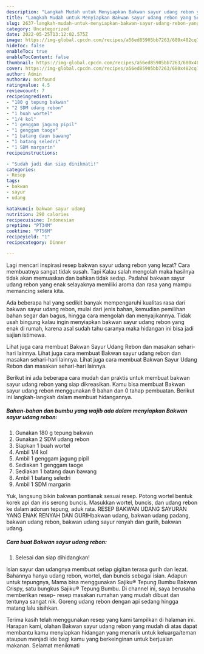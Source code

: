 ```yaml
---
description: "Langkah Mudah untuk Menyiapkan Bakwan sayur udang rebon yang Sempurna, Buat Buka Puasa Enak"
title: "Langkah Mudah untuk Menyiapkan Bakwan sayur udang rebon yang Sempurna, Buat Buka Puasa Enak"
slug: 2637-langkah-mudah-untuk-menyiapkan-bakwan-sayur-udang-rebon-yang-sempurna-buat-buka-puasa-enak
category: Uncategorized
date: 2022-05-25T13:12:02.575Z
image: https://img-global.cpcdn.com/recipes/a56ed85905bb7263/680x482cq70/bakwan-sayur-udang-rebon-foto-resep-utama.jpg
hideToc: false
enableToc: true
enableTocContent: false
thumbnail: https://img-global.cpcdn.com/recipes/a56ed85905bb7263/680x482cq70/bakwan-sayur-udang-rebon-foto-resep-utama.jpg
cover: https://img-global.cpcdn.com/recipes/a56ed85905bb7263/680x482cq70/bakwan-sayur-udang-rebon-foto-resep-utama.jpg
author: Admin
authorAv: notfound
ratingvalue: 4.5
reviewcount: 7
recipeingredient:
- "180 g tepung bakwan"
- "2 SDM udang rebon"
- "1 buah wortel"
- "1/4 kol"
- "1 genggam jagung pipil"
- "1 genggam taoge"
- "1 batang daun bawang"
- "1 batang seledri"
- "1 SDM margarin"
recipeinstructions:

- "Sudah jadi dan siap dinikmati!"
categories:
- Resep
tags:
- bakwan
- sayur
- udang

katakunci: bakwan sayur udang 
nutrition: 290 calories
recipecuisine: Indonesian
preptime: "PT34M"
cooktime: "PT56M"
recipeyield: "1"
recipecategory: Dinner

---
```



Lagi mencari inspirasi resep bakwan sayur udang rebon yang lezat? Cara membuatnya sangat tidak susah. Tapi Kalau salah mengolah maka hasilnya tidak akan memuaskan dan bahkan tidak sedap. Padahal bakwan sayur udang rebon yang enak selayaknya memiliki aroma dan rasa yang mampu memancing selera kita.


Ada beberapa hal yang sedikit banyak mempengaruhi kualitas rasa dari bakwan sayur udang rebon, mulai dari jenis bahan, kemudian pemilihan bahan segar dan bagus, hingga cara mengolah dan menyajikannya. Tidak usah bingung kalau ingin menyiapkan bakwan sayur udang rebon yang enak di rumah, karena asal sudah tahu caranya maka hidangan ini bisa jadi sajian istimewa.

Lihat juga cara membuat Bakwan Sayur Udang Rebon dan masakan sehari-hari lainnya. Lihat juga cara membuat Bakwan sayur udang rebon dan masakan sehari-hari lainnya. Lihat juga cara membuat Bakwan Sayur Udang Rebon dan masakan sehari-hari lainnya.


Berikut ini ada beberapa cara mudah dan praktis untuk membuat bakwan sayur udang rebon yang siap dikreasikan. Kamu bisa membuat Bakwan sayur udang rebon menggunakan 9 bahan dan 0 tahap pembuatan. Berikut ini langkah-langkah dalam membuat hidangannya.

<!--inarticleads1-->

##### Bahan-bahan dan bumbu yang wajib ada dalam menyiapkan Bakwan sayur udang rebon:

1. Gunakan 180 g tepung bakwan
1. Gunakan 2 SDM udang rebon
1. Siapkan 1 buah wortel
1. Ambil 1/4 kol
1. Ambil 1 genggam jagung pipil
1. Sediakan 1 genggam taoge
1. Sediakan 1 batang daun bawang
1. Ambil 1 batang seledri
1. Ambil 1 SDM margarin


Yuk, langsung bikin bakwan pontianak sesuai resep. Potong wortel bentuk korek api dan iris serong buncis. Masukkan wortel, buncis, dan udang rebon ke dalam adonan tepung, aduk rata. RESEP BAKWAN UDANG SAYURAN YANG ENAK RENYAH DAN GURIHbakwan udang, bakwan udang padang, bakwan udang rebon, bakwan udang sayur renyah dan gurih, bakwan udang. 

<!--inarticleads2-->

##### Cara buat Bakwan sayur udang rebon:


1. Selesai dan siap dihidangkan!

Isian sayur dan udangnya membuat setiap gigitan terasa gurih dan lezat. Bahannya hanya udang rebon, wortel, dan buncis sebagai isian. Adapun untuk tepungnya, Mama bisa menggunakan Sajiku® Tepung Bumbu Bakwan Crispy, satu bungkus Sajiku® Tepung Bumbu. Di channel ini, saya berusaha memberikan resep- resep masakan rumahan yang mudah dibuat dan tentunya sangat nik. Goreng udang rebon dengan api sedang hingga matang lalu sisihkan. 

Terima kasih telah menggunakan resep yang kami tampilkan di halaman ini. Harapan kami, olahan Bakwan sayur udang rebon yang mudah di atas dapat membantu kamu menyiapkan hidangan yang menarik untuk keluarga/teman ataupun menjadi ide bagi kamu yang berkeinginan untuk berjualan makanan. Selamat menikmati
